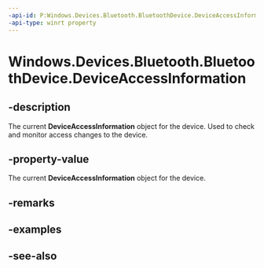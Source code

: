 ```yaml
---
-api-id: P:Windows.Devices.Bluetooth.BluetoothDevice.DeviceAccessInformation
-api-type: winrt property
---
```


<!-- Property syntax
public Windows.Devices.Enumeration.DeviceAccessInformation DeviceAccessInformation { get; }
-->

# Windows.Devices.Bluetooth.BluetoothDevice.DeviceAccessInformation

## -description
The current **DeviceAccessInformation** object for the device. Used to check and monitor access changes to the device.

## -property-value
The current **DeviceAccessInformation** object for the device.

## -remarks

## -examples

## -see-also
